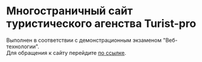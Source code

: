 # Многостраничный сайт туристического агенства Turist-pro
Выполнен в соответствии с демонстрационным экзаменом "Веб-технологии". <br>
Для обращения к сайту перейдите [по ссылке](https://moratapinella.github.io/Turist-pro/).
